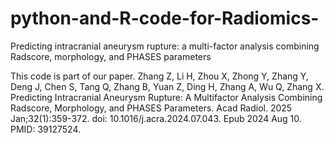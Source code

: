# python-and-R-code-for-Radiomics-
Predicting intracranial aneurysm rupture: a multi-factor analysis combining Radscore, morphology, and PHASES parameters

This code is part of our paper.
Zhang Z, Li H, Zhou X, Zhong Y, Zhang Y, Deng J, Chen S, Tang Q, Zhang B, Yuan Z, Ding H, Zhang A, Wu Q, Zhang X. Predicting Intracranial Aneurysm Rupture: A Multifactor Analysis Combining Radscore, Morphology, and PHASES Parameters. Acad Radiol. 2025 Jan;32(1):359-372. doi: 10.1016/j.acra.2024.07.043. Epub 2024 Aug 10. PMID: 39127524.
